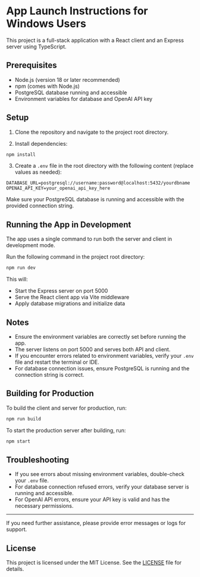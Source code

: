 <!-- GitAds-Verify: YS6FKG5G49Y1TZHDAFWF687SQGV64MC6 -->
# App Launch Instructions for Windows Users

This project is a full-stack application with a React client and an Express server using TypeScript.

## Prerequisites

- Node.js (version 18 or later recommended)
- npm (comes with Node.js)
- PostgreSQL database running and accessible
- Environment variables for database and OpenAI API key

## Setup

1. Clone the repository and navigate to the project root directory.

2. Install dependencies:

```bash
npm install
```

3. Create a `.env` file in the root directory with the following content (replace values as needed):

```
DATABASE_URL=postgresql://username:password@localhost:5432/yourdbname
OPENAI_API_KEY=your_openai_api_key_here
```

Make sure your PostgreSQL database is running and accessible with the provided connection string.

## Running the App in Development

The app uses a single command to run both the server and client in development mode.

Run the following command in the project root directory:

```bash
npm run dev
```

This will:

- Start the Express server on port 5000
- Serve the React client app via Vite middleware
- Apply database migrations and initialize data

## Notes

- Ensure the environment variables are correctly set before running the app.
- The server listens on port 5000 and serves both API and client.
- If you encounter errors related to environment variables, verify your `.env` file and restart the terminal or IDE.
- For database connection issues, ensure PostgreSQL is running and the connection string is correct.

## Building for Production

To build the client and server for production, run:

```bash
npm run build
```

To start the production server after building, run:

```bash
npm start
```

## Troubleshooting

- If you see errors about missing environment variables, double-check your `.env` file.
- For database connection refused errors, verify your database server is running and accessible.
- For OpenAI API errors, ensure your API key is valid and has the necessary permissions.

---

If you need further assistance, please provide error messages or logs for support.

## License

This project is licensed under the MIT License. See the [LICENSE](./LICENSE) file for details.
